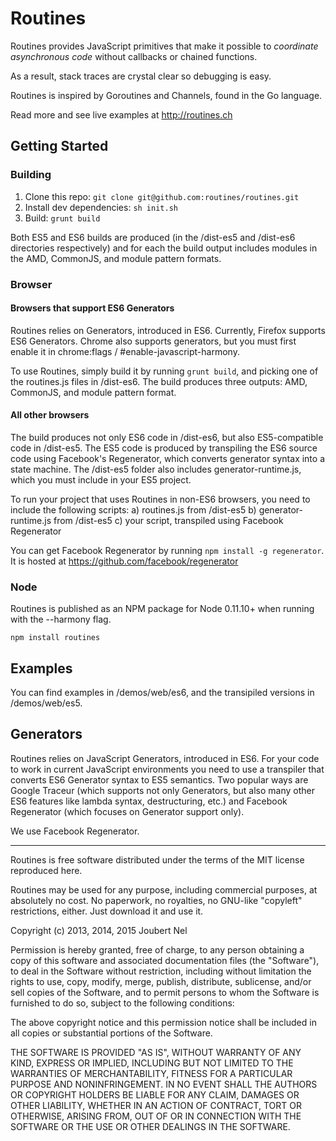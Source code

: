 # Routines

Routines provides JavaScript primitives that make it possible to *coordinate asynchronous code* without callbacks or chained functions. 

As a result, stack traces are crystal clear so debugging is easy.

Routines is inspired by Goroutines and Channels, found in the Go language.

Read more and see live examples at http://routines.ch

## Getting Started

### Building
1. Clone this repo: `git clone git@github.com:routines/routines.git`
2. Install dev dependencies: `sh init.sh`
3. Build: `grunt build`

Both ES5 and ES6 builds are produced (in the /dist-es5 and /dist-es6 directories respectively) and for each the build output includes modules in the AMD, CommonJS, and module pattern formats.


### Browser

#### Browsers that support ES6 Generators
Routines relies on Generators, introduced in ES6. Currently, Firefox supports ES6 Generators. Chrome also supports generators, but you must first enable it in chrome:flags / #enable-javascript-harmony.

To use Routines, simply build it by running `grunt build`, and picking one of the routines.js files in /dist-es6.
The build produces three outputs: AMD, CommonJS, and module pattern format.

#### All other browsers
The build produces not only ES6 code in /dist-es6, but also ES5-compatible code in /dist-es5. The ES5 code is produced by transpiling the ES6 source code using Facebook's Regenerator, which converts generator syntax into a state machine. The /dist-es5 folder also includes generator-runtime.js, which you must include in your ES5 project.

To run your project that uses Routines in non-ES6 browsers, you need to include the following scripts:
a) routines.js from /dist-es5
b) generator-runtime.js from /dist-es5
c) your script, transpiled using Facebook Regenerator

You can get Facebook Regenerator by running `npm install -g regenerator`. It is hosted at https://github.com/facebook/regenerator


### Node
Routines is published as an NPM package for Node 0.11.10+ when running with the --harmony flag.

`npm install routines`


## Examples
You can find examples in /demos/web/es6, and the transipiled versions in /demos/web/es5.


## Generators

Routines relies on JavaScript Generators, introduced in ES6. For your code to work in current JavaScript environments you need to use a transpiler that converts ES6 Generator syntax to ES5 semantics. Two popular ways are Google Traceur (which supports not only Generators, but also many other ES6 features like lambda syntax, destructuring, etc.) and Facebook Regenerator (which focuses on Generator support only).

We use Facebook Regenerator.








------

Routines is free software distributed under the terms of the MIT license reproduced here.

Routines may be used for any purpose, including commercial purposes, at absolutely no cost.
No paperwork, no royalties, no GNU-like "copyleft" restrictions, either.
Just download it and use it.

Copyright (c) 2013, 2014, 2015 Joubert Nel

Permission is hereby granted, free of charge, to any person obtaining a copy
of this software and associated documentation files (the "Software"), to deal
in the Software without restriction, including without limitation the rights
to use, copy, modify, merge, publish, distribute, sublicense, and/or sell
copies of the Software, and to permit persons to whom the Software is
furnished to do so, subject to the following conditions:

The above copyright notice and this permission notice shall be included in
all copies or substantial portions of the Software.

THE SOFTWARE IS PROVIDED "AS IS", WITHOUT WARRANTY OF ANY KIND, EXPRESS OR
IMPLIED, INCLUDING BUT NOT LIMITED TO THE WARRANTIES OF MERCHANTABILITY,
FITNESS FOR A PARTICULAR PURPOSE AND NONINFRINGEMENT. IN NO EVENT SHALL THE
AUTHORS OR COPYRIGHT HOLDERS BE LIABLE FOR ANY CLAIM, DAMAGES OR OTHER
LIABILITY, WHETHER IN AN ACTION OF CONTRACT, TORT OR OTHERWISE, ARISING FROM,
OUT OF OR IN CONNECTION WITH THE SOFTWARE OR THE USE OR OTHER DEALINGS IN
THE SOFTWARE.
